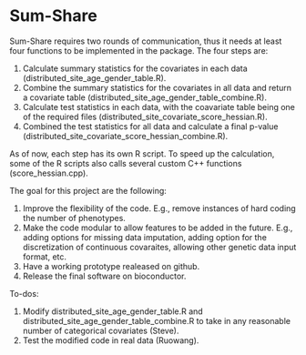 # Sum-Share

Sum-Share requires two rounds of communication, thus it needs at least four functions to be implemented in the package. The four steps are:
1. Calculate summary statistics for the covariates in each data (distributed_site_age_gender_table.R).
2. Combine the summary statistics for the covariates in all data and return a covariate table (distributed_site_age_gender_table_combine.R).
3. Calculate test statistics in each data, with the coavariate table being one of the required files (distributed_site_covariate_score_hessian.R).
4. Combined the test statistics for all data and calculate a final p-value (distributed_site_covariate_score_hessian_combine.R).

As of now, each step has its own R script. To speed up the calculation, some of the R scripts also calls several custom C++ functions (score_hessian.cpp).


The goal for this project are the following:
1. Improve the flexibility of the code. E.g., remove instances of hard coding the number of phenotypes. 
2. Make the code modular to allow features to be added in the future. E.g., adding options for missing data imputation, adding option for the discretization of continuous covaraites, allowing other genetic data input format, etc.
3. Have a working prototype realeased on github.
4. Release the final software on bioconductor.


To-dos:
1. Modify distributed_site_age_gender_table.R and distributed_site_age_gender_table_combine.R to take in any reasonable number of categorical covariates (Steve).
2. Test the modified code in real data (Ruowang).

